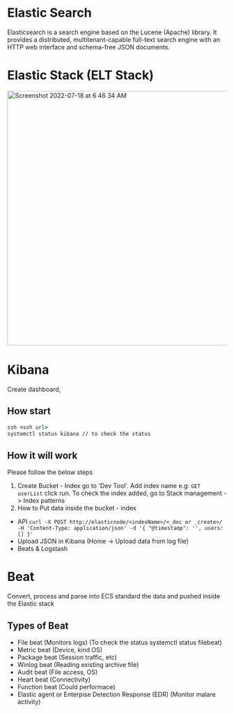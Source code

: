 # Elastic Search 

Elasticsearch is a search engine based on the Lucene (Apache) library. It provides a distributed, multitenant-capable full-text search engine with an HTTP web interface and schema-free JSON documents.

# Elastic Stack (ELT Stack)
<img width="583" alt="Screenshot 2022-07-18 at 6 46 34 AM" src="https://user-images.githubusercontent.com/3948750/179433053-ec42a3eb-cb23-437d-b0e4-41d019422c17.png">

# Kibana 

Create dashboard, 

## How start 

```cmd
ssh <ssh url>
systemctl status kibana // to check the status
```

## How it will work 

Please follow the below steps 

1. Create Bucket - Index go to 'Dev Tool'. Add index name e.g: `GET userList` click run. To check the index added, go to Stack management -> Index patterns 
2. How to Put data inside the bucket - index  
  - API `curl -X POST http://elasticnode/<indexName>/<_doc or _create>/ -H 'Content-Type: application/json' -d '{ "@timestamp": '', users: [] }' `
  - Upload JSON in Kibana (Home -> Upload data from log file)
  - Beats & Logstash


# Beat
Convert, process and parse into ECS standard the data and pushed inside the Elastic stack 

## Types of Beat
- File beat (Monitors logs) (To check the status systemctl status filebeat)
- Metric beat (Device, kind OS)
- Package beat (Session traffic, etc)
- Winlog beat (Reading existing archive file)
- Audit beat (File access, OS)
- Heart beat (Connectivity)
- Function beat (Could performace)
- Elastic agent or Enterpise Detection Response (EDR) (Monitor malare activity)
